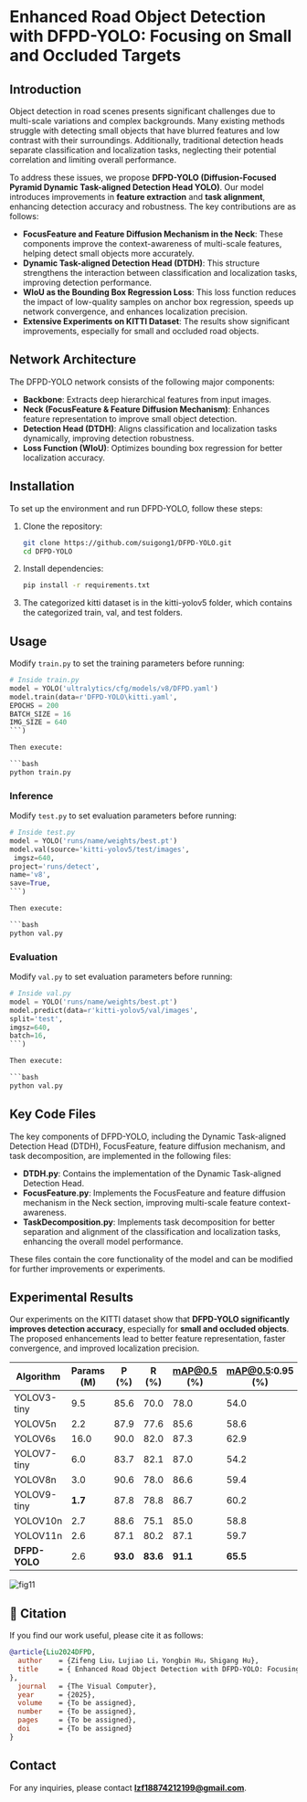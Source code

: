 # Enhanced Road Object Detection with DFPD-YOLO: Focusing on Small and Occluded Targets

## Introduction
Object detection in road scenes presents significant challenges due to multi-scale variations and complex backgrounds. Many existing methods struggle with detecting small objects that have blurred features and low contrast with their surroundings. Additionally, traditional detection heads separate classification and localization tasks, neglecting their potential correlation and limiting overall performance.

To address these issues, we propose **DFPD-YOLO (Diffusion-Focused Pyramid Dynamic Task-aligned Detection Head YOLO)**. Our model introduces improvements in **feature extraction** and **task alignment**, enhancing detection accuracy and robustness. The key contributions are as follows:

- **FocusFeature and Feature Diffusion Mechanism in the Neck**: These components improve the context-awareness of multi-scale features, helping detect small objects more accurately.
- **Dynamic Task-aligned Detection Head (DTDH)**: This structure strengthens the interaction between classification and localization tasks, improving detection performance.
- **WIoU as the Bounding Box Regression Loss**: This loss function reduces the impact of low-quality samples on anchor box regression, speeds up network convergence, and enhances localization precision.
- **Extensive Experiments on KITTI Dataset**: The results show significant improvements, especially for small and occluded road objects.

## Network Architecture
The DFPD-YOLO network consists of the following major components:

- **Backbone**: Extracts deep hierarchical features from input images.
- **Neck (FocusFeature & Feature Diffusion Mechanism)**: Enhances feature representation to improve small object detection.
- **Detection Head (DTDH)**: Aligns classification and localization tasks dynamically, improving detection robustness.
- **Loss Function (WIoU)**: Optimizes bounding box regression for better localization accuracy.

## Installation
To set up the environment and run DFPD-YOLO, follow these steps:

1. Clone the repository:
   ```bash
   git clone https://github.com/suigong1/DFPD-YOLO.git
   cd DFPD-YOLO
   ```
2. Install dependencies:
   ```bash
   pip install -r requirements.txt
   ```
3. The categorized kitti dataset is in the kitti-yolov5 folder, which contains the categorized train, val, and test folders.

## Usage
Modify `train.py` to set the training parameters before running:

```python
# Inside train.py
model = YOLO('ultralytics/cfg/models/v8/DFPD.yaml')
model.train(data=r'DFPD-YOLO\kitti.yaml',
EPOCHS = 200
BATCH_SIZE = 16
IMG_SIZE = 640
```)

Then execute:

```bash
python train.py
```


### Inference
Modify `test.py` to set evaluation parameters before running:

```python
# Inside test.py
model = YOLO('runs/name/weights/best.pt')
model.val(source='kitti-yolov5/test/images',
 imgsz=640,
project='runs/detect',
name='v8',
save=True,
```)

Then execute:

```bash
python val.py
```
### Evaluation

Modify `val.py` to set evaluation parameters before running:

```python
# Inside val.py
model = YOLO('runs/name/weights/best.pt')
model.predict(data=r'kitti-yolov5/val/images',
split='test',
imgsz=640,
batch=16,
```)

Then execute:

```bash
python val.py
```
## Key Code Files

The key components of DFPD-YOLO, including the Dynamic Task-aligned Detection Head (DTDH), FocusFeature, feature diffusion mechanism, and task decomposition, are implemented in the following files:

- **DTDH.py**: Contains the implementation of the Dynamic Task-aligned Detection Head.
- **FocusFeature.py**: Implements the FocusFeature and feature diffusion mechanism in the Neck section, improving multi-scale feature context-awareness.
- **TaskDecomposition.py**: Implements task decomposition for better separation and alignment of the classification and localization tasks, enhancing the overall model performance.

These files contain the core functionality of the model and can be modified for further improvements or experiments.

## Experimental Results
Our experiments on the KITTI dataset show that **DFPD-YOLO significantly improves detection accuracy**, especially for **small and occluded objects**. The proposed enhancements lead to better feature representation, faster convergence, and improved localization precision.

| Algorithm      | Params (M) | P (%)  | R (%)  | mAP@0.5 (%) | mAP@0.5:0.95 (%) |
|---------------|-----------|--------|--------|-------------|------------------|
| YOLOV3-tiny   | 9.5       | 85.6   | 70.0   | 78.0        | 54.0             |
| YOLOV5n       | 2.2       | 87.9   | 77.6   | 85.6        | 58.6             |
| YOLOV6s       | 16.0      | 90.0   | 82.0   | 87.3        | 62.9             |
| YOLOV7-tiny   | 6.0       | 83.7   | 82.1   | 87.0        | 54.2             |
| YOLOV8n       | 3.0       | 90.6   | 78.0   | 86.6        | 59.4             |
| YOLOV9-tiny   |**1.7**       | 87.8   | 78.8   | 86.7        | 60.2             |
| YOLOV10n      | 2.7       | 88.6   | 75.1   | 85.0        | 58.8             |
| YOLOV11n      | 2.6       | 87.1   | 80.2   | 87.1        | 59.7             |
| **DFPD-YOLO** | 2.6   | **93.0** | **83.6** | **91.1**   | **65.5**         |


![fig11](https://github.com/user-attachments/assets/272c5f55-5a38-42b2-905a-714af745b365)

## 📖 Citation  

If you find our work useful, please cite it as follows:  

```bibtex
@article{Liu2024DFPD,
  author    = {Zifeng Liu，Lujiao Li，Yongbin Hu，Shigang Hu},
  title     = { Enhanced Road Object Detection with DFPD-YOLO: Focusing on Small and Occluded Targets
},
  journal   = {The Visual Computer},
  year      = {2025},
  volume    = {To be assigned},  
  number    = {To be assigned},  
  pages     = {To be assigned},  
  doi       = {To be assigned}
}
```
## Contact
For any inquiries, please contact **lzf18874212199@gmail.com**.

